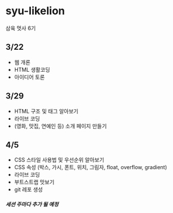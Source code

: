 # syu-likelion
삼육 멋사 6기



## 3/22

* 웹 개론
* HTML 생활코딩
* 아이디어 토론



## 3/29

* HTML 구조 및 태그 알아보기
* 라이브 코딩
* (영화, 맛집, 연예인 등) 소개 페이지 만들기



## 4/5

* CSS 스타일 사용법 및 우선순위 알아보기
* CSS 속성 (박스, 가시, 폰트, 위치, 그림자, float, overflow, gradient)
* 라이브 코딩
* 부트스트랩 맛보기
* git 레포 생성



##### 세션 주마다 추가 될 예정